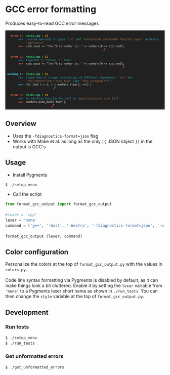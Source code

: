 
# GCC error formatting

Produces easy-to-read GCC error messages<br>

<img src='output.png' height='250px'>


## Overview

- Uses the `-fdiagnostics-format=json` flag
- Works with Make et al. as long as the only `[{` JSON object `}]` in the output is GCC's

## Usage

- Install Pygments
```bash
$ ./setup_venv
```
- Call the script
```python
from format_gcc_output import format_gcc_output

#lexer = 'cpp'
lexer = 'none'
command = ['g++', '-Wall', '-Wextra', '-fdiagnostics-format=json', '-o', 'test2', 'test2.cpp']

format_gcc_output (lexer, command)
```

## Color configuration

Personalize the colors at the top of `format_gcc_output.py` with the values in `colors.py`.<br>
<br>
Code line syntax formatting via Pygments is disabled by default, as it can make things look a bit cluttered. Enable it by setting the `lexer` variable from `'none'` to a Pygments lexer short name as shown in `./run_tests`. You can then change the `style` variable at the top of `format_gcc_output.py`.<br>



## Development

### Run tests
```bash
$ ./setup_venv
$ ./run_tests
```


### Get unformatted errors
```bash
$ ./get_unformatted_errors
```

